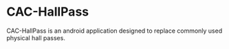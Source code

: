# CAC-HallPass

CAC-HallPass is an android application designed to replace commonly used physical hall passes.

